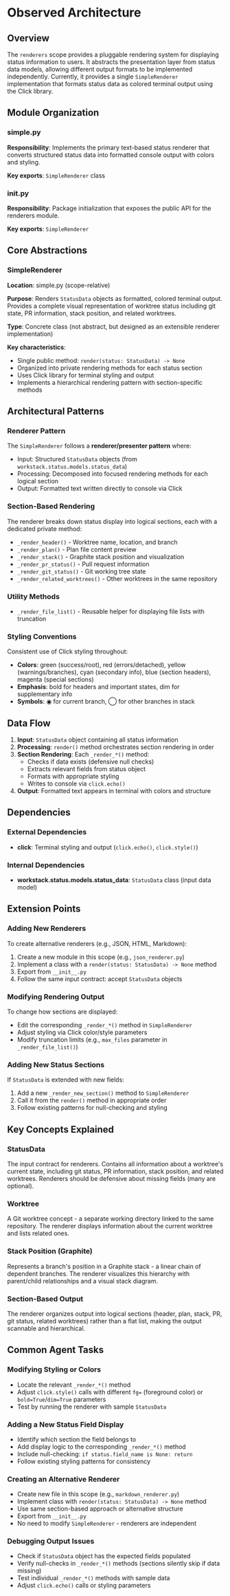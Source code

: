 # Observed Architecture

## Overview

The `renderers` scope provides a pluggable rendering system for displaying status information to users. It abstracts the presentation layer from status data models, allowing different output formats to be implemented independently. Currently, it provides a single `SimpleRenderer` implementation that formats status data as colored terminal output using the Click library.

## Module Organization

### simple.py
**Responsibility**: Implements the primary text-based status renderer that converts structured status data into formatted console output with colors and styling.

**Key exports**: `SimpleRenderer` class

### __init__.py
**Responsibility**: Package initialization that exposes the public API for the renderers module.

**Key exports**: `SimpleRenderer`

## Core Abstractions

### SimpleRenderer
**Location**: simple.py (scope-relative)

**Purpose**: Renders `StatusData` objects as formatted, colored terminal output. Provides a complete visual representation of worktree status including git state, PR information, stack position, and related worktrees.

**Type**: Concrete class (not abstract, but designed as an extensible renderer implementation)

**Key characteristics**:
- Single public method: `render(status: StatusData) -> None`
- Organized into private rendering methods for each status section
- Uses Click library for terminal styling and output
- Implements a hierarchical rendering pattern with section-specific methods

## Architectural Patterns

### Renderer Pattern
The `SimpleRenderer` follows a **renderer/presenter pattern** where:
- Input: Structured `StatusData` objects (from `workstack.status.models.status_data`)
- Processing: Decomposed into focused rendering methods for each logical section
- Output: Formatted text written directly to console via Click

### Section-Based Rendering
The renderer breaks down status display into logical sections, each with a dedicated private method:
- `_render_header()` - Worktree name, location, and branch
- `_render_plan()` - Plan file content preview
- `_render_stack()` - Graphite stack position and visualization
- `_render_pr_status()` - Pull request information
- `_render_git_status()` - Git working tree state
- `_render_related_worktrees()` - Other worktrees in the same repository

### Utility Methods
- `_render_file_list()` - Reusable helper for displaying file lists with truncation

### Styling Conventions
Consistent use of Click styling throughout:
- **Colors**: green (success/root), red (errors/detached), yellow (warnings/branches), cyan (secondary info), blue (section headers), magenta (special sections)
- **Emphasis**: bold for headers and important states, dim for supplementary info
- **Symbols**: ◉ for current branch, ◯ for other branches in stack

## Data Flow

1. **Input**: `StatusData` object containing all status information
2. **Processing**: `render()` method orchestrates section rendering in order
3. **Section Rendering**: Each `_render_*()` method:
   - Checks if data exists (defensive null checks)
   - Extracts relevant fields from status object
   - Formats with appropriate styling
   - Writes to console via `click.echo()`
4. **Output**: Formatted text appears in terminal with colors and structure

## Dependencies

### External Dependencies
- **click**: Terminal styling and output (`click.echo()`, `click.style()`)

### Internal Dependencies
- **workstack.status.models.status_data**: `StatusData` class (input data model)

## Extension Points

### Adding New Renderers
To create alternative renderers (e.g., JSON, HTML, Markdown):
1. Create a new module in this scope (e.g., `json_renderer.py`)
2. Implement a class with a `render(status: StatusData) -> None` method
3. Export from `__init__.py`
4. Follow the same input contract: accept `StatusData` objects

### Modifying Rendering Output
To change how sections are displayed:
- Edit the corresponding `_render_*()` method in `SimpleRenderer`
- Adjust styling via Click color/style parameters
- Modify truncation limits (e.g., `max_files` parameter in `_render_file_list()`)

### Adding New Status Sections
If `StatusData` is extended with new fields:
1. Add a new `_render_new_section()` method to `SimpleRenderer`
2. Call it from the `render()` method in appropriate order
3. Follow existing patterns for null-checking and styling

## Key Concepts Explained

### StatusData
The input contract for renderers. Contains all information about a worktree's current state, including git status, PR information, stack position, and related worktrees. Renderers should be defensive about missing fields (many are optional).

### Worktree
A Git worktree concept - a separate working directory linked to the same repository. The renderer displays information about the current worktree and lists related ones.

### Stack Position (Graphite)
Represents a branch's position in a Graphite stack - a linear chain of dependent branches. The renderer visualizes this hierarchy with parent/child relationships and a visual stack diagram.

### Section-Based Output
The renderer organizes output into logical sections (header, plan, stack, PR, git status, related worktrees) rather than a flat list, making the output scannable and hierarchical.

## Common Agent Tasks

### Modifying Styling or Colors
- Locate the relevant `_render_*()` method
- Adjust `click.style()` calls with different `fg=` (foreground color) or `bold=True`/`dim=True` parameters
- Test by running the renderer with sample `StatusData`

### Adding a New Status Field Display
- Identify which section the field belongs to
- Add display logic to the corresponding `_render_*()` method
- Include null-checking: `if status.field_name is None: return`
- Follow existing styling patterns for consistency

### Creating an Alternative Renderer
- Create new file in this scope (e.g., `markdown_renderer.py`)
- Implement class with `render(status: StatusData) -> None` method
- Use same section-based approach or alternative structure
- Export from `__init__.py`
- No need to modify `SimpleRenderer` - renderers are independent

### Debugging Output Issues
- Check if `StatusData` object has the expected fields populated
- Verify null-checks in `_render_*()` methods (sections silently skip if data missing)
- Test individual `_render_*()` methods with sample data
- Adjust `click.echo()` calls or styling parameters